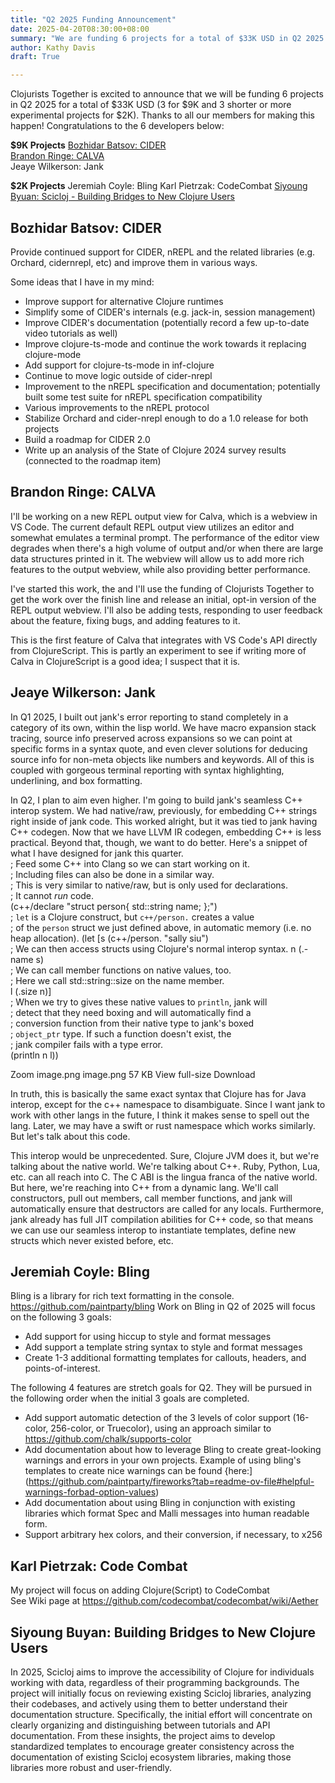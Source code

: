 ```yaml
---
title: "Q2 2025 Funding Announcement"
date: 2025-04-20T08:30:00+08:00
summary: "We are funding 6 projects for a total of $33K USD in Q2 2025."
author: Kathy Davis
draft: True

---
```


Clojurists Together is excited to announce that  we will be funding 6 projects in Q2 2025 for a total of $33K USD (3 for $9K and 3 shorter or more experimental projects for $2K).  Thanks to all our members for making this happen! Congratulations to the 6 developers below:  

**$9K Projects**
[Bozhidar Batsov: CIDER](#bozhidar-batsov-cider)  
[Brandon Ringe: CALVA](#brandon-ringe-calva)   
Jeaye Wilkerson: Jank  

**$2K Projects** 
Jeremiah Coyle: Bling
Karl Pietrzak: CodeCombat
[Siyoung Byuan: Scicloj - Building Bridges to New Clojure Users](#siyoung-buyan-building-bridges-to-new-clojure-users)

## Bozhidar Batsov: CIDER  
Provide continued support for CIDER, nREPL and the related libraries (e.g. Orchard, cidernrepl, etc) and improve them in various ways.  

Some ideas that I have in my mind:   
- Improve support for alternative Clojure runtimes   
- Simplify some of CIDER's internals (e.g. jack-in, session management)   
- Improve CIDER's documentation (potentially record a few up-to-date video tutorials as well)   
- Improve clojure-ts-mode and continue the work towards it replacing clojure-mode   
- Add support for clojure-ts-mode in inf-clojure    
- Continue to move logic outside of cider-nrepl   
- Improvement to the nREPL specification and documentation; potentially built some test suite for nREPL specification compatibility   
- Various improvements to the nREPL protocol   
- Stabilize Orchard and cider-nrepl enough to do a 1.0 release for both projects   
- Build a roadmap for CIDER 2.0   
- Write up an analysis of the State of Clojure 2024 survey results (connected to the roadmap item)   


## Brandon Ringe: CALVA  
I'll be working on a new REPL output view for Calva, which is a webview in VS Code. The current default REPL output view utilizes an editor and somewhat emulates a terminal prompt. The performance of the editor view degrades when there's a high volume of output and/or when there are large data structures printed in it. The webview will allow us to add more rich features to the output webview, while also providing better performance.  

I've started this work, the and I'll use the funding of Clojurists Together to get the work over the finish line and release an initial, opt-in version of the REPL output webview. I'll also be adding tests, responding to user feedback about the feature, fixing bugs, and adding features to it.  

This is the first feature of Calva that integrates with VS Code's API directly from ClojureScript. This is partly an experiment to see if writing more of Calva in ClojureScript is a good idea; I suspect that it is.  

## Jeaye Wilkerson: Jank  
In Q1 2025, I built out jank's error reporting to stand completely in a category of its own, within the lisp world. We have macro expansion stack tracing, source info preserved across expansions so we can point at specific forms in a syntax quote, and even clever solutions for deducing source info for non-meta objects like numbers and keywords. All of this is coupled with gorgeous terminal reporting with syntax highlighting, underlining, and box formatting.  

In Q2, I plan to aim even higher. I'm going to build jank's seamless C++ interop system. We had native/raw, previously, for embedding C++ strings right inside of jank code. This worked alright, but it was tied to jank having C++ codegen. Now that we have LLVM IR codegen, embedding C++ is less practical. Beyond that, though, we want to do better. Here's a snippet of what I have designed for jank this quarter.  
; Feed some C++ into Clang so we can start working on it.  
; Including files can also be done in a similar way.  
; This is very similar to native/raw, but is only used for declarations.  
; It cannot *run* code.  
(c++/declare "struct person{ std::string name; };")  
; `let` is a Clojure construct, but `c++/person.` creates a value  
; of the `person` struct we just defined above, in automatic memory (i.e. no heap allocation).
(let [s (c++/person. "sally siu")  
    ; We can then access structs using Clojure's normal interop syntax. n (.-name s)  
    ; We can call member functions on native values, too.  
    ; Here we call std::string::size on the name member.  
    l (.size n)]  
; When we try to gives these native values to `println`, jank will  
; detect that they need boxing and will automatically find a  
; conversion function from their native type to jank's boxed  
; `object_ptr` type. If such a function doesn't exist, the  
; jank compiler fails with a type error.  
(println n l))  

Zoom image.png
image.png 57 KB View full-size Download



In truth, this is basically the same exact syntax that Clojure has for Java interop, except for the c++ namespace to disambiguate. Since I want jank to work with other langs in the future, I think it makes sense to spell out the lang. Later, we may have a swift or rust namespace which works similarly. But let's talk about this code.   

This interop would be unprecedented. Sure, Clojure JVM does it, but we're talking about the native world. We're talking about C++. Ruby, Python, Lua, etc. can all reach into C. The C ABI is the lingua franca of the native world. But here, we're reaching into C++ from a dynamic lang. We'll call constructors, pull out members, call member functions, and jank will automatically ensure that destructors are called for any locals. Furthermore, jank already has full JIT compilation abilities for C++ code, so that means we can use our seamless interop to instantiate templates, define new structs which never existed before, etc.   

## Jeremiah Coyle: Bling  
Bling is a library for rich text formatting in the console. https://github.com/paintparty/bling Work on Bling in Q2 of 2025 will focus on the following 3 goals:  
- Add support for using hiccup to style and format messages   
- Add support a template string syntax to style and format messages   
- Create 1-3 additional formatting templates for callouts, headers, and points-of-interest.  

The following 4 features are stretch goals for Q2. They will be pursued in the following order when the initial 3 goals are completed.   
- Add support automatic detection of the 3 levels of color support (16-color, 256-color, or Truecolor), using an approach similar to https://github.com/chalk/supports-color   
- Add documentation about how to leverage Bling to create great-looking warnings and errors in your own projects. Example of using bling's templates to create nice warnings can be found {here:](https://github.com/paintparty/fireworks?tab=readme-ov-file#helpful-warnings-forbad-option-values)   
- Add documentation about using Bling in conjunction with existing libraries which format Spec and Malli messages into human readable form.   
- Support arbitrary hex colors, and their conversion, if necessary, to x256   


## Karl Pietrzak: Code Combat    
My project will focus on adding Clojure(Script) to CodeCombat   
See Wiki page at https://github.com/codecombat/codecombat/wiki/Aether  


## Siyoung Buyan: Building Bridges to New Clojure Users  
In 2025, Scicloj aims to improve the accessibility of Clojure for individuals working with data,
regardless of their programming backgrounds. The project will initially focus on reviewing
existing Scicloj libraries, analyzing their codebases, and actively using them to better
understand their documentation structure. Specifically, the initial effort will concentrate on
clearly organizing and distinguishing between tutorials and API documentation. From these
insights, the project aims to develop standardized templates to encourage greater consistency across the documentation of existing Scicloj ecosystem libraries, making those libraries more robust and user-friendly.  



